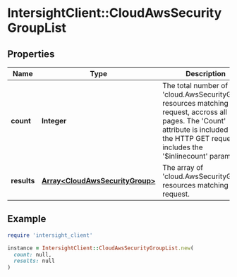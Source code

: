 # IntersightClient::CloudAwsSecurityGroupList

## Properties

| Name | Type | Description | Notes |
| ---- | ---- | ----------- | ----- |
| **count** | **Integer** | The total number of &#39;cloud.AwsSecurityGroup&#39; resources matching the request, accross all pages. The &#39;Count&#39; attribute is included when the HTTP GET request includes the &#39;$inlinecount&#39; parameter. | [optional] |
| **results** | [**Array&lt;CloudAwsSecurityGroup&gt;**](CloudAwsSecurityGroup.md) | The array of &#39;cloud.AwsSecurityGroup&#39; resources matching the request. | [optional] |

## Example

```ruby
require 'intersight_client'

instance = IntersightClient::CloudAwsSecurityGroupList.new(
  count: null,
  results: null
)
```


